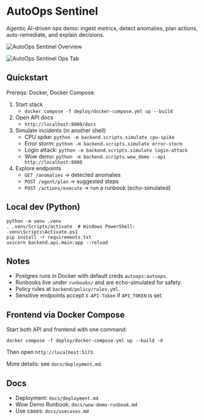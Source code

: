 # AutoOps Sentinel

Agentic AI-driven ops demo: ingest metrics, detect anomalies, plan actions, auto-remediate, and explain decisions.

![AutoOps Sentinel Overview](./aostab1.gif)

![AutoOps Sentinel Ops Tab](./aostab2.gif)

## Quickstart

Prereqs: Docker, Docker Compose.

1. Start stack
   - `docker compose -f deploy/docker-compose.yml up --build`
2. Open API docs
   - `http://localhost:8000/docs`
3. Simulate incidents (in another shell)
   - CPU spike: `python -m backend.scripts.simulate cpu-spike`
   - Error storm: `python -m backend.scripts.simulate error-storm`
   - Login attack: `python -m backend.scripts.simulate login-attack`
   - Wow demo: `python -m backend.scripts.wow_demo --api http://localhost:8000`
4. Explore endpoints
   - `GET /anomalies` → detected anomalies
   - `POST /agent/plan` → suggested steps
   - `POST /actions/execute` → run a runbook (echo-simulated)

## Local dev (Python)

```
python -m venv .venv
. .venv/Scripts/activate  # Windows PowerShell: .venv\Scripts\Activate.ps1
pip install -r requirements.txt
uvicorn backend.api.main:app --reload
```

## Notes
- Postgres runs in Docker with default creds `autoops:autoops`.
- Runbooks live under `runbooks/` and are echo-simulated for safety.
- Policy rules at `backend/policy/rules.yml`.
- Sensitive endpoints accept `X-API-Token` if `API_TOKEN` is set.

## Frontend via Docker Compose

Start both API and frontend with one command:

```
docker compose -f deploy/docker-compose.yml up --build -d
```

Then open `http://localhost:5173`.

More details: see `docs/deployment.md`.

## Docs
- Deployment: `docs/deployment.md`
- Wow Demo Runbook: `docs/wow-demo-runbook.md`
- Use cases: `docs/usecases.md`
